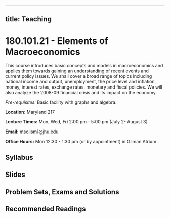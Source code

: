 
---
title: Teaching
---

# 180.101.21 - Elements of Macroeconomics

This course introduces basic concepts and models in macroeconomics and applies them towards gaining an understanding of 
recent events and current policy issues. We shall cover a broad range of topics including national income and output, 
unemployment, the price level and inflation, money, interest rates, exchange rates, monetary and fiscal policies. 
We will also analyze the 2008-09 financial crisis and its impact on the economy. 

*Pre-requisites:* Basic facility with graphs and algebra. 


**Location:** Maryland 217

**Lecture Times:** Mon, Wed, Fri    2:00 pm - 5:00 pm     (July 2- August 3)

**Email:** <msolism1@jhu.edu>

**Office Hours:** Mon 12:30 - 1:30 pm (or by appointment) in Gilman Atrium


## Syllabus

## Slides

## Problem Sets, Exams and Solutions

## Recommended Readings

